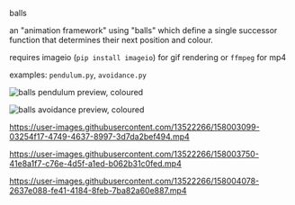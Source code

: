 balls

an "animation framework" using "balls" which define a single successor function that determines their next position and colour.

requires imageio (`pip install imageio`) for gif rendering or `ffmpeg` for mp4

examples: `pendulum.py`, `avoidance.py`

![balls pendulum preview, coloured](https://raw.githubusercontent.com/plaaosert/balls/main/example_images/balls_col.gif)

![balls avoidance preview, coloured](https://raw.githubusercontent.com/plaaosert/balls/main/example_images/balls_avoidance.gif)

https://user-images.githubusercontent.com/13522266/158003099-03254f17-4749-4637-8997-3d7da2bef494.mp4

https://user-images.githubusercontent.com/13522266/158003750-41e8a1f7-c76e-4d5f-a1ed-b062b31c0fed.mp4

https://user-images.githubusercontent.com/13522266/158004078-2637e088-fe41-4184-8feb-7ba82a60e887.mp4
